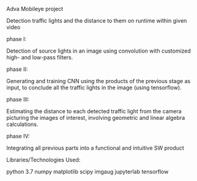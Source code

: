 Adva Mobileye project

Detection traffic lights and the distance to them on runtime within given video

phase I:

Detection of source lights in an image using convolution with customized high- and low-pass filters.

phase II:

Generating and training CNN using the products of the previous stage as input, to conclude all the traffic lights in the image (using tensorflow).

phase III:

Estimating the distance to each detected traffic light from the camera picturing the images of interest, involving geometric and linear algebra calculations.

phase IV:

Integrating all previous parts into a functional and intuitive SW product

Libraries/Technologies Used:

python 3.7
numpy
matplotlib
scipy
imgaug
jupyterlab
tensorflow
